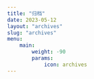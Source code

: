 ```yaml
---
title: "归档"
date: 2023-05-12
layout: "archives"
slug: "archives"
menu:
    main:
        weight: -90
        params: 
            icon: archives
---
```

